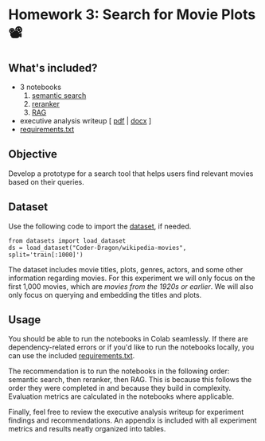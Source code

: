 # Homework 3: Search for Movie Plots 📽️  
## What's included?
- 3 notebooks
  1. [semantic search](https://github.com/ericphann/search-for-movie-plots/blob/main/notebooks/01-semantic_search.ipynb)
  2. [reranker](https://github.com/ericphann/search-for-movie-plots/blob/main/notebooks/02-reranker.ipynb)
  3. [RAG](https://github.com/ericphann/search-for-movie-plots/blob/main/notebooks/03-rag.ipynb)
- executive analysis writeup [ [pdf](https://github.com/ericphann/search-for-movie-plots/blob/main/writeups/Analysis%20Writeup.pdf) | [docx](https://github.com/ericphann/search-for-movie-plots/blob/main/writeups/Analysis%20Writeup.docx) ]
- [requirements.txt](https://github.com/ericphann/search-for-movie-plots/blob/main/requirements.txt)
## Objective
Develop a prototype for a search tool that helps users find relevant movies based on their queries.
## Dataset
Use the following code to import the [dataset](https://www.kaggle.com/datasets/jrobischon/wikipedia-movie-plots?resource=download), if needed.

    from datasets import load_dataset  
    ds = load_dataset("Coder-Dragon/wikipedia-movies", split='train[:1000]')

The dataset includes movie titles, plots, genres, actors, and some other information regarding movies. For this experiment we will only focus on the first 1,000 movies, which are _movies from the 1920s or earlier_. We will also only focus on querying and embedding the titles and plots.
## Usage
You should be able to run the notebooks in Colab seamlessly. If there are dependency-related errors or if you'd like to run the notebooks locally, you can use the included [requirements.txt](https://github.com/ericphann/search-for-movie-plots/blob/main/requirements.txt).  

The recommendation is to run the notebooks in the following order: semantic search, then reranker, then RAG. This is because this follows the order they were completed in and because they build in complexity. Evaluation metrics are calculated in the notebooks where applicable.  

Finally, feel free to review the executive analysis writeup for experiment findings and recommendations. An appendix is included with all experiment metrics and results neatly organized into tables. 

